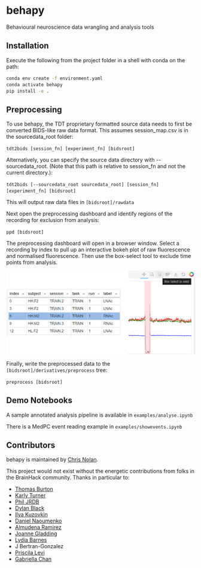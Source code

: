 # behapy
Behavioural neuroscience data wrangling and analysis tools

## Installation

Execute the following from the project folder in a shell with conda on the path:

```bash
conda env create -f environment.yaml
conda activate behapy
pip install -e .
```

## Preprocessing

To use behapy, the TDT proprietary formatted source data needs to first be converted BIDS-like raw data format. This assumes session_map.csv is in the sourcedata_root folder:

`tdt2bids [session_fn] [experiment_fn] [bidsroot]`

Alternatively, you can specify the source data directory with --sourcedata_root. (Note that this path is relative to session_fn and not the current directory.):

`tdt2bids [--sourcedata_root sourcedata_root] [session_fn] [experiment_fn] [bidsroot]`

This will output raw data files in 
`[bidsroot]/rawdata`

Next open the preprocessing dashboard and identify regions of the recording for exclusion from analysis:

`ppd [bidsroot]`

The preprocessing dashboard will open in a browser window. Select a recording by index to pull up an interactive bokeh plot of raw fluorescence and normalised fluorescence. Then use the box-select tool to exclude time points from analysis.

![example interactive dashboard](data/behapy-ppd.png)

Finally, write the preprocessed data to the `[bidsroot]/derivatives/preprocess` tree:

`preprocess [bidsroot]`

## Demo Notebooks

A sample annotated analysis pipeline is available in `examples/analyse.ipynb`

There is a MedPC event reading example in `examples/showevents.ipynb`


## Contributors

behapy is maintained by [Chris Nolan](https://github.com/crnolan).

This project would not exist without the energetic contributions from folks in the BrainHack community. Thanks in particular to:

* [Thomas Burton](https://github.com/thomasjburton)
* [Karly Turner](https://github.com/karlyturner)
* [Phil JRDB](https://github.com/philjrdb)
* [Dylan Black](https://github.com/dylanablack)
* [Ilya Kuzovkin](https://github.com/kuz)
* [Daniel Naoumenko](https://github.com/dnao)
* [Almudena Ramirez](https://github.com/almudena607)
* [Joanne Gladding](https://github.com/jmgladding)
* [Lydia Barnes](https://github.com/lydiabarnes01)
* J Bertran-Gonzalez
* [Priscila Levi](https://github.com/levipriscila)
* [Gabriella Chan](https://github.com/ga-cha)
